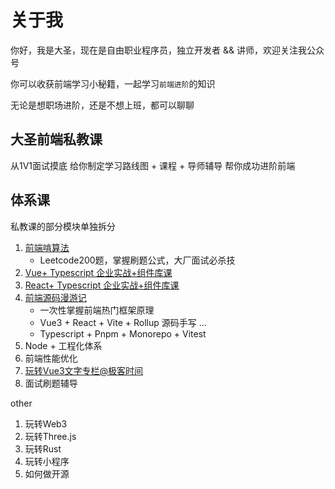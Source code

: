 
<script setup>
import { VPTeamMembers } from 'vitepress/theme'
import { useData } from 'vitepress'

const members = [
  {
    avatar: 'https://www.github.com/yyx990803.png',
    name: 'Evan You',
    title: 'Creator',
    links: [
      { icon: 'github', link: 'https://github.com/yyx990803' },
      { icon: 'twitter', link: 'https://twitter.com/youyuxi' }
    ]
  }
]
const { site,theme } = useData()
</script>


# 关于我

你好，我是大圣，现在是自由职业程序员，独立开发者 && 讲师，欢迎关注我公众号

你可以收获前端学习小秘籍，一起学习`前端进阶`的知识

无论是想职场进阶，还是不想上班，都可以聊聊


<!-- <VPTeamMembers size="medium" :members="members" /> -->



## 大圣前端私教课

从1V1面试摸底 给你制定学习路线图 + 课程 + 导师辅导  帮你成功进阶前端


## 体系课
私教课的部分模块单独拆分

1. [前端啃算法](https://blc.xet.tech/s/2Ajvex)
   - Leetcode200题，掌握刷题公式，大厂面试必杀技
2. [Vue+ Typescript 企业实战+组件库课]()
3. [React+ Typescript 企业实战+组件库课]()
4. [前端源码漫游记](https://blc.xet.tech/s/3zmqj7)
   - 一次性掌握前端热门框架原理 
   - Vue3 + React + Vite + Rollup 源码手写 ...
   - Typescript + Pnpm + Monorepo + Vitest
5. Node + 工程化体系
6. 前端性能优化
7. [玩转Vue3文字专栏@极客时间](http://gk.link/a/10BM3)
8. 面试刷题辅导

other

1. 玩转Web3
2. 玩转Three.js
3. 玩转Rust
4. 玩转小程序
5. 如何做开源


<img :src="theme.me.gongzhonghao" width="280">
